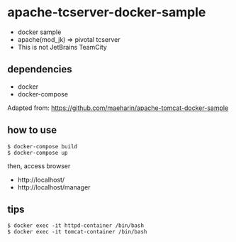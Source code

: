 # apache-tcserver-docker-sample

- docker sample 
- apache(mod_jk) => pivotal tcserver
- This is not JetBrains TeamCity 

## dependencies

- docker
- docker-compose

Adapted from: https://github.com/maeharin/apache-tomcat-docker-sample

## how to use

```
$ docker-compose build 
$ docker-compose up
```

then, access browser

- http://localhost/
- http://localhost/manager

## tips

```
$ docker exec -it httpd-container /bin/bash
$ docker exec -it tomcat-container /bin/bash
```
